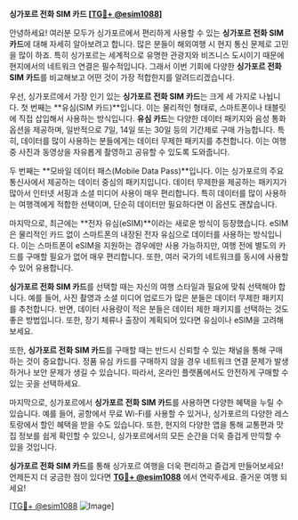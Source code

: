 **싱가포르 전화 SIM 카드 [[TG💪+ @esim1088](https://t.me/s/esim1088)]**

안녕하세요! 여러분 모두가 싱가포르에서 편리하게 사용할 수 있는 **싱가포르 전화 SIM 카드**에 대해 자세히 알아보려고 합니다. 많은 분들이 해외여행 시 현지 통신 문제로 고민을 많이 하죠. 특히 싱가포르는 세계적으로 유명한 관광지와 비즈니스 도시이기 때문에 현지에서의 네트워크 연결은 필수적입니다. 그래서 이번 기회에 다양한 **싱가포르 전화 SIM 카드**를 비교해보고 어떤 것이 가장 적합한지를 알려드리겠습니다.

우선, 싱가포르에서 가장 인기 있는 **싱가포르 전화 SIM 카드**는 크게 세 가지로 나뉩니다. 첫 번째는 **유심(SIM 카드)**입니다. 이는 물리적인 형태로, 스마트폰이나 태블릿에 직접 삽입해서 사용하는 방식입니다. **유심 카드**는 다양한 데이터 패키지와 음성 통화 옵션을 제공하며, 일반적으로 7일, 14일 또는 30일 등의 기간제로 구매 가능합니다. 특히, 데이터를 많이 사용하는 분들에게는 데이터 무제한 패키지를 추천합니다. 이는 여행 중 사진과 동영상을 자유롭게 촬영하고 공유할 수 있도록 도와줍니다.

두 번째는 **모바일 데이터 패스(Mobile Data Pass)**입니다. 이는 싱가포르의 주요 통신사에서 제공하는 데이터 중심의 패키지입니다. 데이터 무제한을 제공하는 패키지가 많아서 인터넷 서핑과 소셜 미디어 사용이 매우 편리합니다. 특히 데이터를 많이 사용하는 여행객에게 적합한 선택이며, 단순히 데이터만 필요하다면 이 옵션도 괜찮습니다.

마지막으로, 최근에는 **전자 유심(eSIM)**이라는 새로운 방식이 등장했습니다. eSIM은 물리적인 카드 없이 스마트폰의 내장된 전자 유심으로 데이터를 사용하는 방식입니다. 이는 스마트폰이 eSIM을 지원하는 경우에만 사용 가능하지만, 여행 전에 별도의 카드를 구매할 필요가 없어 매우 편리합니다. 또한, 여러 국가의 네트워크를 동시에 사용할 수 있어 유용합니다.

**싱가포르 전화 SIM 카드**를 선택할 때는 자신의 여행 스타일과 필요에 맞춰 선택해야 합니다. 예를 들어, 사진 촬영과 소셜 미디어 업로드가 많은 분들은 데이터 무제한 패키지를 추천합니다. 반면, 데이터 사용량이 적은 분들은 데이터 제한 패키지를 선택하는 것도 좋은 방법입니다. 또한, 장기 체류나 출장이 계획되어 있다면 유심이나 eSIM을 고려해보세요.

또한, **싱가포르 전화 SIM 카드**를 구매할 때는 반드시 신뢰할 수 있는 채널을 통해 구매하는 것이 중요합니다. 정품 유심 카드를 구매하지 않을 경우 네트워크 연결 문제가 발생하거나 보안 문제가 생길 수 있습니다. 따라서, 온라인 플랫폼에서도 안전하게 구매할 수 있는 곳을 선택하세요.

마지막으로, 싱가포르에서 **싱가포르 전화 SIM 카드**를 사용하면 다양한 혜택을 누릴 수 있습니다. 예를 들어, 공항에서 무료 Wi-Fi를 사용할 수 있거나, 싱가포르의 다양한 레스토랑에서 할인 혜택을 받을 수도 있습니다. 또한, 현지의 다양한 앱을 통해 교통편과 맛집 정보를 쉽게 확인할 수 있으니, 싱가포르에서의 모든 순간을 더욱 즐겁게 만끽할 수 있을 것입니다.

**싱가포르 전화 SIM 카드**를 통해 싱가포르 여행을 더욱 편리하고 즐겁게 만들어보세요! 언제든지 더 궁금한 점이 있다면 **[TG💪+ @esim1088](https://t.me/s/esim1088)** 에서 연락주세요. 즐거운 여행 되세요!

[[TG💪+ @esim1088](https://t.me/s/esim1088) ![Image](https://i.postimg.cc/Y0z9fWf4/image.png)]